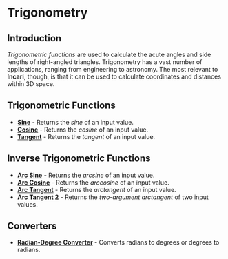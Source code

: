 # Trigonometry

## Introduction

_Trigonometric functions_ are used to calculate the acute angles and side lengths of right-angled triangles. Trigonometry has a vast number of applications, ranging from engineering to astronomy. The most relevant to **Incari**, though, is that it can be used to calculate coordinates and distances within 3D space.

## Trigonometric Functions

* [**Sine**](sine.md) - Returns the _sine_ of an input value.
* [**Cosine**](cosine.md) - Returns the _cosine_ of an input value.
* [**Tangent**](tangent.md) - Returns the _tangent_ of an input value.

## Inverse Trigonometric Functions

* [**Arc Sine**](arc-sine.md) - Returns the _arcsine_ of an input value.
* [**Arc Cosine**](arc-cosine.md) - Returns the _arccosine_ of an input value.
* [**Arc Tangent**](arc-tangent.md) - Returns the _arctangent_ of an input value.
* [**Arc Tangent 2**](arc-tangent2.md) - Returns the _two-argument arctangent_ of two input values.

## Converters

* [**Radian-Degree Converter**](radian-degree-converter.md) - Converts radians to degrees or degrees to radians.

